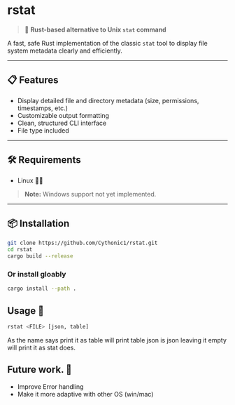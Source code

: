 # rstat

> 🚀 **Rust-based alternative to Unix `stat` command**

A fast, safe Rust implementation of the classic `stat` tool to display file system metadata clearly and efficiently.

---

## 📋 Features

- Display detailed file and directory metadata (size, permissions, timestamps, etc.)
- Customizable output formatting
- Clean, structured CLI interface
- File type included

---

## 🛠️ Requirements

- Linux 👨‍⚖️
> **Note:** Windows support not yet implemented.

---

## 📦 Installation

```bash
git clone https://github.com/Cythonic1/rstat.git
cd rstat
cargo build --release
```

### Or install gloably
```bash
cargo install --path .
```

## Usage 🦀

```bash
rstat <FILE> [json, table]
```
 As the name says print it as table will print table json is json leaving it empty will print it as stat does.

## Future work. 📡
- Improve Error handling
- Make it more adaptive with other OS (win/mac)
